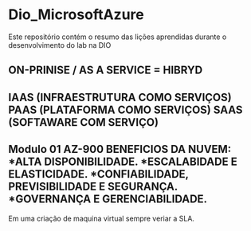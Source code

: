 # Dio_MicrosoftAzure
Este repositório contém o resumo das lições aprendidas durante o desenvolvimento do lab na DIO

ON-PRINISE / AS A SERVICE = HIBRYD
--
IAAS (INFRAESTRUTURA COMO SERVIÇOS)
PAAS (PLATAFORMA COMO SERVIÇOS)
SAAS (SOFTAWARE COM SERVIÇO)
--
Modulo 01 AZ-900
BENEFICIOS DA NUVEM:
*ALTA DISPONIBILIDADE.
*ESCALABIDADE E ELASTICIDADE.
*CONFIABILIDADE, PREVISIBILIDADE E SEGURANÇA.
*GOVERNANÇA E GERENCIABILIDADE.
--
Em uma criação de maquina virtual sempre veriar a SLA.
